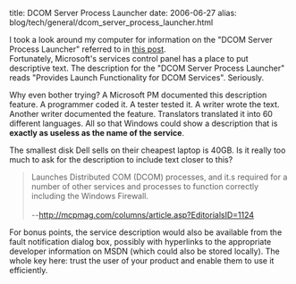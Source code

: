 title: DCOM Server Process Launcher
date: 2006-06-27
alias: blog/tech/general/dcom_server_process_launcher.html


I took a look around my computer for information on the "DCOM Server Process Launcher" referred to in <a 
href="http://www.mschaef.com/cgi-bin/my_blosxom.cgi/tech/general/the_even_more_abominable_dialog_box.txt">this post</a>.  
Fortunately, Microsoft's services control panel has a place to put descriptive text.  The description for the "DCOM Server 
Process Launcher" reads "Provides Launch Functionality for DCOM Services".  Seriously.

Why even bother trying? A Microsoft PM documented this description
feature. A programmer coded it. A tester tested it. A writer wrote the
text. Another writer documented the feature. Translators translated it
into 60 different languages. All so that Windows could show a
description that is <b>exactly as useless as the name of the
service</b>.

The smallest disk Dell sells on their cheapest laptop is 40GB. Is it
really too much to ask for the description to include text closer to
this?

> Launches Distributed COM (DCOM) processes, and it.s required for a
> number of other services and processes to function correctly
> including the Windows Firewall.<br>
> <br>
> --<http://mcpmag.com/columns/article.asp?EditorialsID=1124>

For bonus points, the service description would also be available from
the fault notification dialog box, possibly with hyperlinks to the
appropriate developer information on MSDN (which could also be stored
locally). The whole key here: trust the user of your product and
enable them to use it efficiently.

